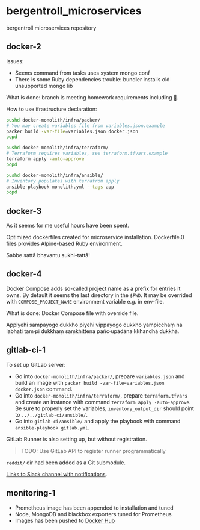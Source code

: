 # bergentroll_microservices

bergentroll microservices repository

## docker-2

Issues:

- Seems command from tasks uses system mongo conf
- There is some Ruby dependencies trouble: bundler installs old unsupported
  mongo lib

What is done: branch is meeting homework requirements including 🌟.

How to use ifrastructure declaration:
```bash
pushd docker-monolith/infra/packer/
# You may create variables file from variables.json.example
packer build -var-file=variables.json docker.json
popd

pushd docker-monolith/infra/terraform/
# Terraform requires variables, see terraform.tfvars.example
terraform apply -auto-approve
popd

pushd docker-monolith/infra/ansible/
# Inventory populates with terrafrom apply
ansible-playbook monolith.yml --tags app
popd
```

## docker-3

As it seems for me useful hours have been spent.

Optimized dockerfiles created for microservice installation. Dockerfile.0 files
provides Alpine-based Ruby environment.

Sabbe sattā bhavantu sukhi-tattā!

## docker-4

Docker Compose adds so-called project name as a prefix for entries it owns. By
default it seems the last directory in the `$PWD`. It may be overrided with
`COMPOSE_PROJECT_NAME` environment variable e.g. in env-file.

What is done: Docker Compose file with override file.

Appiyehi sampayogo dukkho piyehi vippayogo dukkho yampicchaṃ na labhati
tam·pi dukkhaṃ saṃkhittena pañc·upādāna·kkhandhā dukkhā.

## gitlab-ci-1

To set up GitLab server:
- Go into `docker-monolith/infra/packer/`, prepare `variables.json` and build
  an image with `packer build -var-file=variables.json docker.json` command.
- Go into `docker-monolith/infra/terraform/`, prepare `terraform.tfvars` and
  create an instance with command `terraform apply -auto-approve`. Be sure to
  properly set the variables, `inventory_output_dir` should point to
  `../../gitlab-ci/ansible/`.
- Go into `gitlab-ci/ansible/` and apply the playbook with command
  `ansible-playbook gitlab.yml`.

GitLab Runner is also setting up, but without registration.

> TODO: Use GitLab API to register runner programmatically

`reddit/` dir had been added as a Git submodule.

[Links to Slack channel with
notifications](slack://channel?idC02GPEREZRR=&team=T6HR0TUP3).

## monitoring-1

- Prometheus image has been appended to installation and tuned
- Node, MongoDB and blackbox exporters tuned for Prometheus
- Images has been pushed to [Docker Hub](https://hub.docker.com/u/bergentroll)
